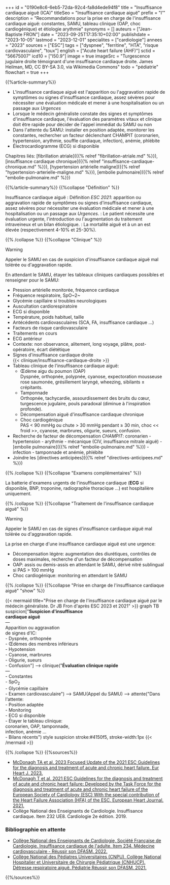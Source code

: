 +++
id = "0190e8c6-6eb5-72da-92c4-fa8d4ede94f8"
title = "Insuffisance cardiaque aiguë (ICA)"
titleSeo = "Insuffisance cardiaque aiguë"
prefix = "l'"
description = "Recommandations pour la prise en charge de l'insuffisance cardiaque aiguë: constantes, SAMU, tableau clinique (OAP, choc cardiogénique) et étiologie arythmie"
synonyms = []
auteurs = ["Jean-Baptiste FRON"]
date = "2023-09-25T17:35:10+02:00"
publishdate = "2023-10-05"
lastmod = "2023-12-01"
specialites = ["cardiologie"]
annees = "2023"
sources = ["ESC"]
tags = ["dyspnee", "ferritine", "HTA", "risque cardiovasculaire", "toux"]
english = ["Acute heart failure (AHF)"]
sctid = "56675007"
icd10 = ["I50.9"]
image = true
imageSrc = "Turgescence jugulaire droite témoignant d'une insuffisance cardiaque droite. James Heilman, MD, CC BY-SA 3.0, via Wikimedia Commons"
todo = "pédiatrie"
flowchart = true
+++

{{%article-summary%}}

- L'insuffisance cardiaque aiguë est l'apparition ou l'aggravation rapide de symptômes ou signes d'insuffisance cardiaque, assez sévères pour nécessiter une évaluation médicale et mener à une hospitalisation ou un passage aux *Urgences*
- Lorsque le médecin généraliste constate des signes et symptômes d'insuffisance cardiaque, l'évaluation des paramètres vitaux et clinique doit être rapide pour décider de l'appel immédiat du SAMU ou non
- Dans l'attente du SAMU: installer en position adaptée, monitorer les constantes, rechercher un facteur déclenchant CHAMPIT (coronarien, hypertension, arythmie, souffle cardiaque, infection), anémie, phlébite
- Électrocardiogramme (ECG) si disponible

Chapitres liés: [fibrillation atriale]({{% relref "fibrillation-atriale.md" %}}), [insuffisance cardiaque chronique]({{% relref "insuffisance-cardiaque-chronique.md" %}}), [hypertension artérielle maligne]({{% relref "hypertension-arterielle-maligne.md" %}}), [embolie pulmonaire]({{% relref "embolie-pulmonaire.md" %}})

{{%/article-summary%}}
{{%collapse "Définition" %}}

Insuffisance cardiaque aiguë
: Définition *ESC 2021*: apparition ou aggravation rapide de symptômes ou signes d'insuffisance cardiaque, assez sévères pour nécessiter une évaluation médicale et mener à une hospitalisation ou un passage aux *Urgences*.
: Le patient nécessite une évaluation urgente, l'introduction ou l'augmentation du traitement intraveineux et un bilan étiologique.
: La mortalité aiguë et à un an est élevée (respectivement 4-10% et 25-30%).

{{% /collapse %}}
{{%collapse "Clinique" %}}

> [!WARNING]
> Appeler le SAMU en cas de suspicion d'insuffisance cardiaque aiguë mal tolérée ou d'aggravation rapide.

En attendant le SAMU, étayer les tableaux cliniques cardiaques possibles et renseigner pour le SAMU:

- Pression artérielle monitorée, fréquence cardiaque
- Fréquence respiratoire, SpO~2~
- Glycémie capillaire si troubles neurologiques
- Auscultation cardiorespiratoire
- ECG si disponible
- Température, poids habituel, taille
- Antécédents cardiovasculaires (SCA, FA, insuffisance cardiaque ...)
- Facteurs de risque cardiovasculaire
- Traitements en cours
- ECG antérieur
- Contexte: non observance, alitement, long voyage, plâtre, post-opératoire, écart diététique
- Signes d'insuffisance cardiaque droite  
  {{< clinique/insuffisance-cardiaque-droite >}}
- Tableau clinique de l'insuffisance cardiaque aiguë:
  - Œdème aigu du poumon (OAP)  
    Dyspnée, orthopnée, polypnée, cyanose, expectoration mousseuse rose saumonée, grésillement laryngé, wheezing, sibilants ± crépitants.
  - Tamponnade  
    Orthopnée, tachycardie, assourdissement des bruits du cœur, turgescence jugulaire, pouls paradoxal (diminue à l'inspiration profonde).
  - Décompensation aiguë d'insuffisance cardiaque chronique
  - Choc cardiogénique  
    PAS < 90 mmHg ou chute > 30 mmHg pendant ≥ 30 min, choc << froid >>, cyanose, marbrures, oligurie, sueurs, confusion.
- Recherche de facteur de décompensation *CHAMPIT*: coronarien - hypertension - arythmie - mécanique (CIV, insuffisance mitrale aiguë) - [embolie pulmonaire]({{% relref "embolie-pulmonaire.md" %}}) - infection - tamponnade et anémie, phlébite
- Joindre les [directives anticipées]({{% relref "directives-anticipees.md" %}})

{{% /collapse %}}
{{%collapse "Examens complémentaires" %}}

La batterie d'examens urgents de l'insuffisance cardiaque (**ECG** si disponible, BNP, troponine, radiographie thoracique ...) est hospitalière uniquement.

{{% /collapse %}}
{{%collapse "Traitement de l'insuffisance cardiaque aiguë" %}}

> [!WARNING]
> Appeler le SAMU en cas de signes d'insuffisance cardiaque aiguë mal tolérée ou d'aggravation rapide.

La prise en charge d'une insuffisance cardiaque aiguë est une urgence:

- Décompensation légère: augmentation des diurétiques, contrôles de doses maximales, recherche d'un facteur de décompensation
- OAP: assis ou demis-assis en attendant le SAMU, dérivé nitré sublingual si PAS > 100 mmHg
- Choc cardiogénique: monitoring en attendant le SAMU

{{% /collapse %}}
{{%collapse "Prise en charge de l'insuffisance cardiaque aiguë" "show" %}}

{{< mermaid title="Prise en charge de l'insuffisance cardiaque aiguë par le médecin généraliste. Dr JB Fron d'après ESC 2023 et 2021" >}}
graph TB
  suspicion["<b>Suspicion d'insuffisance<br>cardiaque aiguë</b><br>—<br>Apparition ou aggravation<br>de signes d'IC:<br>- Dyspnée, orthopnée<br>- Œdèmes des membres inférieurs<br>- Hypotension<br>- Cyanose, marbrures<br>- Oligurie, sueurs<br>- Confusion"] --> clinique("<b>Évaluation clinique rapide</b><br>—<br>- Constantes<br>- SpO<sub>2</sub><br>- Glycémie capillaire<br>- Examen cardiovasculaire") --> SAMU(Appel du SAMU) --> attente("Dans l'attente:<br>- Position adaptée<br>- Monitoring<br>- ECG si disponible<br>- Étayer le tableau clinique:<br>coronarien, OAP, tamponnade,<br>infection, anémie ...<br>- Bilans récents")
  style suspicion stroke:#4150f5, stroke-width:1px
{{< /mermaid >}}

{{% /collapse %}}
{{%sources%}}

- [McDonagh TA et al. 2023 Focused Update of the 2021 ESC Guidelines for the diagnosis and treatment of acute and chronic heart failure. Eur Heart J. 2023.](https://academic.oup.com/eurheartj/advance-article/doi/10.1093/eurheartj/ehad195/7246292)
- [McDonagh T et al. 2021 ESC Guidelines for the diagnosis and treatment of acute and chronic heart failure: Developed by the Task Force for the diagnosis and treatment of acute and chronic heart failure of the European Society of Cardiology (ESC) With the special contribution of the Heart Failure Association (HFA) of the ESC. European Heart Journal. 2021.](https://doi.org/10.1093/eurheartj/ehab368)
- Collège National des Enseignants de Cardiologie. Insuffisance cardiaque. Item 232 UE8. Cardiologie 2e édition. 2019.

### Bibliographie en attente

- [Collège National des Enseignants de Cardiologie, Société Française de Cardiologie. Insuffisance cardiaque de l'adulte. Item 234. Médecine cardiovasculaire - Réussir son DFASM. 2022.](https://www.sfcardio.fr/formation/dfasm/)
- [Collège National des Pédiatres Universitaires (CNPU), Collège National Hospitalier et Universitaire de Chirurgie Pédiatrique (CNHUCP). Détresse respiratoire aiguë. Pédiatrie Réussir son DFASM. 2021.](https://www.pedia-univ.fr/deuxieme-cycle/referentiel/pneumologie-cardiologie/detresse-respiratoire-aigue)

{{%/sources%}}
